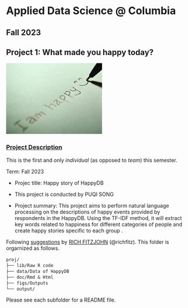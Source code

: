 # Applied Data Science @ Columbia
## Fall 2023
## Project 1: What made you happy today?

![image](figs/title.jpeg)

### [Project Description](doc/Proj1_desc.md)
This is the first and only *individual* (as opposed to *team*) this semester. 

Term: Fall 2023

+ Projec title: Happy story of HappyDB
+ This project is conducted by PUQI SONG

+ Project summary: This project aims to perform natural language processing on the descriptions of happy events provided by respondents in the HappyDB. Using the TF-IDF method, it will extract key words related to happiness for different categories of people and create happy stories specific to each group .

Following [suggestions](http://nicercode.github.io/blog/2013-04-05-projects/) by [RICH FITZJOHN](http://nicercode.github.io/about/#Team) (@richfitz). This folder is orgarnized as follows.

```
proj/
├── lib/Raw R code
├── data/Data of HappyDB
├── doc/Rmd & Html
├── figs/Outputs
└── output/
```

Please see each subfolder for a README file.
